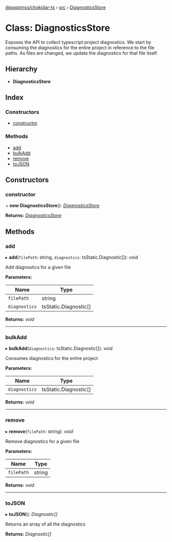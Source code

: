 [@poppinss/chokidar-ts](../README.md) › [src](../modules/src.md) › [DiagnosticsStore](src.diagnosticsstore.md)

# Class: DiagnosticsStore

Exposes the API to collect typescript project diagnostics. We start by
consuming the diagnostics for the entire project in reference to the
file paths. As files are changed, we update the diagnostics for
that file itself.

## Hierarchy

* **DiagnosticsStore**

## Index

### Constructors

* [constructor](src.diagnosticsstore.md#constructor)

### Methods

* [add](src.diagnosticsstore.md#add)
* [bulkAdd](src.diagnosticsstore.md#bulkadd)
* [remove](src.diagnosticsstore.md#remove)
* [toJSON](src.diagnosticsstore.md#tojson)

## Constructors

###  constructor

\+ **new DiagnosticsStore**(): *[DiagnosticsStore](src.diagnosticsstore.md)*

**Returns:** *[DiagnosticsStore](src.diagnosticsstore.md)*

## Methods

###  add

▸ **add**(`filePath`: string, `diagnostics`: tsStatic.Diagnostic[]): *void*

Add diagnostics for a given file

**Parameters:**

Name | Type |
------ | ------ |
`filePath` | string |
`diagnostics` | tsStatic.Diagnostic[] |

**Returns:** *void*

___

###  bulkAdd

▸ **bulkAdd**(`diagnostics`: tsStatic.Diagnostic[]): *void*

Consumes diagnostics for the entire project

**Parameters:**

Name | Type |
------ | ------ |
`diagnostics` | tsStatic.Diagnostic[] |

**Returns:** *void*

___

###  remove

▸ **remove**(`filePath`: string): *void*

Remove diagnostics for a given file

**Parameters:**

Name | Type |
------ | ------ |
`filePath` | string |

**Returns:** *void*

___

###  toJSON

▸ **toJSON**(): *Diagnostic[]*

Returns an array of all the diagnostics

**Returns:** *Diagnostic[]*

